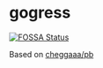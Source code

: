 # gogress
[![FOSSA Status](https://app.fossa.io/api/projects/git%2Bgithub.com%2Fsnakeice%2Fgogress.svg?type=shield)](https://app.fossa.io/projects/git%2Bgithub.com%2Fsnakeice%2Fgogress?ref=badge_shield)



Based on [cheggaaa/pb](https://github.com/cheggaaa/pb)